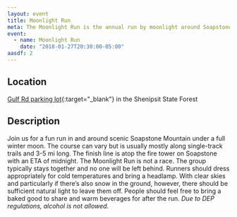 ```yaml
---
layout: event
title: Moonlight Run
meta: The Moonlight Run is the annual run by moonlight around Soapstone Mountain and to the top of the fire tower. Come to enjoy the beauty of the moonlit forest!
event: 
  - name: Moonlight Run
    date: "2018-01-27T20:30:00-05:00"
aasdf: 2
---
```


## Location
[Gulf Rd parking lot](https://www.google.com/maps/place/41%C2%B057'41.8%22N+72%C2%B024'30.9%22W/@41.961598,-72.408573,11z/data=!4m2!3m1!1s0x0:0x0?hl=en){:target="_blank"} in the Shenipsit State Forest

## Description
Join us for a fun run in and around scenic Soapstone Mountain under a full winter moon. The course can vary but is usually mostly along single-track trails and 3-5 mi long. The finish line is atop the fire tower on Soapstone with an ETA of midnight.
The Moonlight Run is not a race. The group typically stays together and no one will be left behind.
Runners should dress appropriately for cold temperatures and bring a headlamp. With clear skies and particularly if there’s also snow in the ground, however, there should be sufficient natural light to leave them off.
People should feel free to bring a baked good to share and warm beverages for after the run. *Due to DEP regulations, alcohol is not allowed.*
